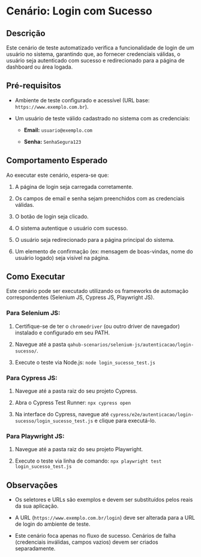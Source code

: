 # Cenário: Login com Sucesso

## Descrição

Este cenário de teste automatizado verifica a funcionalidade de login de um usuário no sistema, garantindo que, ao fornecer credenciais válidas, o usuário seja autenticado com sucesso e redirecionado para a página de dashboard ou área logada.

## Pré-requisitos

* Ambiente de teste configurado e acessível (URL base: `https://www.exemplo.com.br`).

* Um usuário de teste válido cadastrado no sistema com as credenciais:

  * **Email:** `usuario@exemplo.com`

  * **Senha:** `SenhaSegura123`

## Comportamento Esperado

Ao executar este cenário, espera-se que:

1. A página de login seja carregada corretamente.

2. Os campos de email e senha sejam preenchidos com as credenciais válidas.

3. O botão de login seja clicado.

4. O sistema autentique o usuário com sucesso.

5. O usuário seja redirecionado para a página principal do sistema.

6. Um elemento de confirmação (ex: mensagem de boas-vindas, nome do usuário logado) seja visível na página.

## Como Executar

Este cenário pode ser executado utilizando os frameworks de automação correspondentes (Selenium JS, Cypress JS, Playwright JS).

### Para Selenium JS:

1. Certifique-se de ter o `chromedriver` (ou outro driver de navegador) instalado e configurado em seu PATH.

2. Navegue até a pasta `qahub-scenarios/selenium-js/autenticacao/login-sucesso/`.

3. Execute o teste via Node.js: `node login_sucesso_test.js`

### Para Cypress JS:

1. Navegue até a pasta raiz do seu projeto Cypress.

2. Abra o Cypress Test Runner: `npx cypress open`

3. Na interface do Cypress, navegue até `cypress/e2e/autenticacao/login-sucesso/login_sucesso_test.js` e clique para executá-lo.

### Para Playwright JS:

1. Navegue até a pasta raiz do seu projeto Playwright.

2. Execute o teste via linha de comando: `npx playwright test login_sucesso_test.js`

## Observações

* Os seletores e URLs são exemplos e devem ser substituídos pelos reais da sua aplicação.

* A URL (`https://www.exemplo.com.br/login`) deve ser alterada para a URL de login do ambiente de teste.

* Este cenário foca apenas no fluxo de sucesso. Cenários de falha (credenciais inválidas, campos vazios) devem ser criados separadamente.